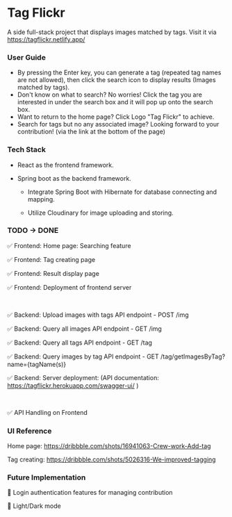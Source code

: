 # Tag Flickr

A side full-stack project that displays images matched by tags. Visit it via https://tagflickr.netlify.app/

### User Guide

- By pressing the Enter key, you can generate a tag (repeated tag names are not allowed), then click the search icon to display results (Images matched by tags). 
- Don't know on what to search? No worries! Click the tag you are interested in under the search box and it will pop up onto the search box.
- Want to return to the home page? Click Logo "Tag Flickr" to achieve.
- Search for tags but no any associated image? Looking forward to your contribution! (via the link at the bottom of the page)

### Tech Stack

- React as the frontend framework.

- Spring boot as the backend framework.

  - Integrate Spring Boot with Hibernate for database connecting and mapping.
  
  - Utilize Cloudinary for image uploading and storing.


### TODO -> DONE

✅ Frontend:	 Home page: Searching feature

✅ Frontend:	 Tag creating page

✅ Frontend:	 Result display page

✅ Frontend:	 Deployment of frontend server  

<br>

✅ Backend:	  Upload images with tags API endpoint - POST /img

✅ Backend:	  Query all images API endpoint - GET /img

✅ Backend:	  Query all tags API endpoint - GET /tag

✅ Backend:	  Query images by tag API endpoint - GET /tag/getImagesByTag?name={tagName(s)}

✅ Backend:    Server deployment: (API documentation: https://tagflickr.herokuapp.com/swagger-ui/ )

<br>

✅ API Handling on Frontend



### UI Reference 

Home page: https://dribbble.com/shots/16941063-Crew-work-Add-tag

Tag creating: https://dribbble.com/shots/5026316-We-improved-tagging



### Future Implementation

🔲  Login authentication features for managing contribution

🔲  Light/Dark mode

